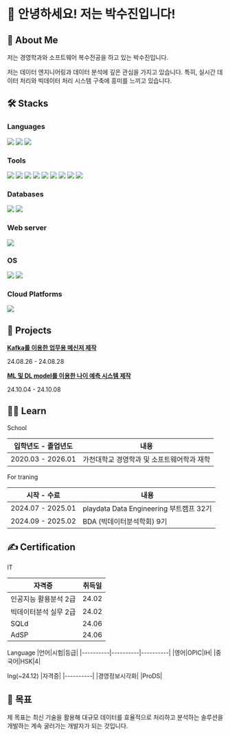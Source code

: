 # 👋 안녕하세요! 저는 박수진입니다!

## 📜 About Me

저는 경영학과와 소프트웨어 복수전공을 하고 있는 박수진입니다.

저는 데이터 엔지니어링과 데이터 분석에 깊은 관심을 가지고 있습니다.
특히, 실시간 데이터 처리와 빅데이터 처리 시스템 구축에 흥미를 느끼고 있습니다.


## 🛠️ Stacks

### **Languages** 
<img src="https://img.shields.io/badge/C++-00599C?style=for-the-badge&logo=Cplusplus&logoColor=white"> <img src="https://img.shields.io/badge/Python-3776AB?style=for-the-badge&logo=Python&logoColor=white"> 
<img src="https://img.shields.io/badge/Java-F7DF1E?style=for-the-badge&logo=javascript&logoColor=white">

### **Tools**
<img src="https://img.shields.io/badge/GitHub-181717?style=for-the-badge&logo=github&logoColor=white"> <img src="https://img.shields.io/badge/Jupyter-F37626?style=for-the-badge&logo=jupyter&logoColor=white"> 
<img src="https://img.shields.io/badge/Docker-2496ED?style=for-the-badge&logo=docker&logoColor=white"> <img src="https://img.shields.io/badge/Apache Spark-E25A1C?style=for-the-badge&logo=apachespark&logoColor=white"> <img src="https://img.shields.io/badge/FastAPI-009688?style=for-the-badge&logo=fastapi&logoColor=white"> 
<img src="https://img.shields.io/badge/Apache Kafka-231F20?style=for-the-badge&logo=apachekafka&logoColor=white"> <img src="https://img.shields.io/badge/Streamlit-FF4B4B?style=for-the-badge&logo=streamlit&logoColor=white"> <img src="https://img.shields.io/badge/Flutter-02569B?style=for-the-badge&logo=flutter&logoColor=white"> <img src="https://img.shields.io/badge/VSCode-538DD7?style=for-the-badge&logo=VSCode&logoColor=white"> 

### **Databases**
<img src="https://img.shields.io/badge/MySQL-4479A1?style=for-the-badge&logo=mysql&logoColor=white"> <img src="https://img.shields.io/badge/MariaDB-003545?style=for-the-badge&logo=mariadb&logoColor=white">

### **Web server** 
<img src="https://img.shields.io/badge/NGINX-009639?style=for-the-badge&logo=nginx&logoColor=white">

### **OS** 
<img src="https://img.shields.io/badge/macOS-000000?style=for-the-badge&logo=macos&logoColor=white"> <img src="https://img.shields.io/badge/Windows-00599C?style=for-the-badge&logo=windows&logoColor=white">


### **Cloud Platforms**
<img src="https://img.shields.io/badge/AWS-232F3E?style=for-the-badge&logo=amazonwebservices&logoColor=white">


## 🔧 Projects

**[Kafka를 이용한 업무용 메신저 제작](https://github.com/S00zzang-portfolio/DE32-2rd_team3)**
  
24.08.26 - 24.08.28


**[ML 및 DL model를 이용한 나이 예측 시스템 제작](https://github.com/S00zzang-portfolio/DE32-3rd_team2)**

24.10.04 - 24.10.08

## 👩‍🎓 Learn

School

|입학년도 - 졸업년도|	내용|
|----------|----------|
|2020.03 - 2026.01|	가천대학교 경영학과 및 소프트웨어학과 재학|


For traning

|시작 - 수료|	내용|
|----------|----------|
|2024.07 - 2025.01|	playdata Data Engineering 부트캠프 32기|
|2024.09 - 2025.02| BDA (빅데이터분석학회) 9기|

## ✍ Certification

IT

|자격증|취득일|
|----------|----------|
|인공지능 활용분석 2급|24.02|
|빅데이터분석 실무 2급|24.02|
|SQLd|24.06|
|AdSP|24.06|

Language
|언어|시험|등급|
|----------|----------|----------|
|영어|OPIC|IH|
|중국어|HSK|4|

Ing(~24.12)
|자격증|
|----------|
|경영정보시각화|
|ProDS|

## 🎯 목표

제 목표는 최신 기술을 활용해 대규모 데이터를 효율적으로 처리하고 분석하는 솔루션을 개발하는 계속 굴러가는 개발자가 되는 것입니다.
